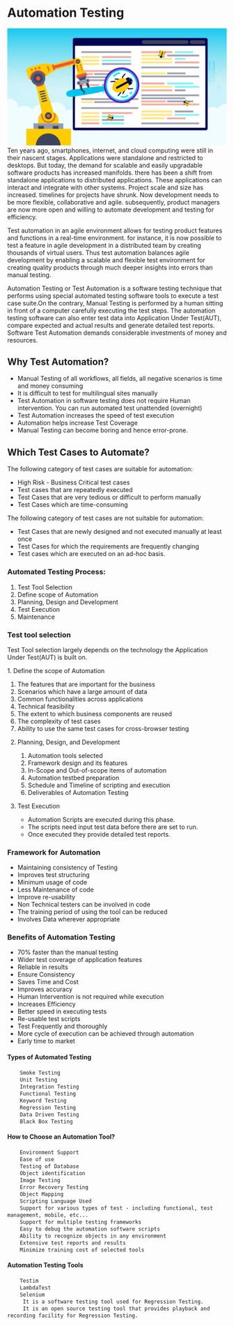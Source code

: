 # Automation Testing

<img src="/images/SWTesting/TestAutomation.webp" />
Ten years ago, smartphones, internet, and cloud computing were still in their nascent stages. Applications were standalone and restricted to desktops. But today, the demand for scalable and easily upgradable software products has increased manifolds. there has been a shift from standalone applications to distributed applications. These applications can interact and integrate with other systems. Project scale and size has increased. timelines for projects have shrunk. Now development needs to be more flexible, collaborative and agile. subsequently, product managers are now more open and willing to automate development and testing for efficiency.


Test automation in an agile environment allows for testing product features and functions in a real-time environment. for instance, it is now possible to test a feature in agile development in a distributed team by creating thousands of virtual users. Thus test automation balances agile development by enabling a scalable and flexible test environment for creating quality products through much deeper insights into errors than manual testing.


Automation Testing or Test Automation is a software testing technique that performs using special automated testing software tools to execute a test case suite.On the contrary, Manual Testing is performed by a human sitting in front of a computer carefully executing the test steps. The automation testing software can also enter test data into Application Under Test(AUT), compare expected and actual results and generate detailed test reports. Software Test Automation demands considerable investments of money and resources.

## Why Test Automation?

* Manual Testing of all workflows, all fields, all negative scenarios is time and money consuming
* It is difficult to test for multilingual sites manually
* Test Automation in software testing does not require Human intervention. You can run automated test unattended (overnight)
* Test Automation increases the speed of test execution
* Automation helps increase Test Coverage
* Manual Testing can become boring and hence error-prone.


## Which Test Cases to Automate?

The following category of test cases are suitable for automation:
* High Risk - Business Critical test cases
* Test cases that are repeatedly executed
* Test Cases that are very tedious or difficult to perform manually
* Test Cases which are time-consuming
	
The following category of test cases are not suitable for automation:
* Test Cases that are newly designed and not executed manually at least once
* Test Cases for which the requirements are frequently changing
* Test cases which are executed on an ad-hoc basis.

### Automated Testing Process:
	
1.	Test Tool Selection
2.	Define scope of Automation
3.	Planning, Design and Development
4.	Test Execution
5.	Maintenance


### Test tool selection

<p>Test Tool selection largely depends on the technology the Application Under Test(AUT) is built on.</p>
1.	Define the scope of Automation
		<ol>
			<li>The features that are important for the business</li>
			<li>Scenarios which have a large amount of data</li>
			<li>Common functionalities across applications</li>
			<li>Technical feasibility</li>
			<li>The extent to which business components are reused</li>
			<li>The complexity of test cases</li>
			<li>Ability to use the same test cases for cross-browser testing</li>
		</ol>

2.	Planning, Design, and Development
		<ol>
		<li>Automation tools selected</li>
		<li>Framework design and its features</li>
		<li>In-Scope and Out-of-scope items of automation</li>
		<li>Automation testbed preparation</li>
		<li>Schedule and Timeline of scripting and execution</li>
		<li>Deliverables of Automation Testing</li>
		</ol>


3.	Test Execution
	* Automation Scripts are executed during this phase.</li>
	* The scripts need input test data before there are set to run.</li>
	* Once executed they provide detailed test reports.</li>
	




### Framework for Automation

* Maintaining consistency of Testing</li>
* Improves test structuring</li>
* Minimum usage of code</li>
* Less Maintenance of code</li>
* Improve re-usability</li>
* Non Technical testers can be involved in code</li>
* The training period of using the tool can be reduced</li>
* Involves Data wherever appropriate</li>


### Benefits of Automation Testing
* 70% faster than the manual testing
* Wider test coverage of application features
* Reliable in results
* Ensure Consistency
* Saves Time and Cost
* Improves accuracy
* Human Intervention is not required while execution
* Increases Efficiency
* Better speed in executing tests
* Re-usable test scripts
* Test Frequently and thoroughly
* More cycle of execution can be achieved through automation
* Early time to market


#### Types of Automated Testing
		Smoke Testing
		Unit Testing
		Integration Testing
		Functional Testing
		Keyword Testing
		Regression Testing
		Data Driven Testing
		Black Box Testing

#### How to Choose an Automation Tool?
		Environment Support
		Ease of use
		Testing of Database
		Object identification
		Image Testing
		Error Recovery Testing
		Object Mapping
		Scripting Language Used
		Support for various types of test - including functional, test management, mobile, etc...
		Support for multiple testing frameworks
		Easy to debug the automation software scripts
		Ability to recognize objects in any environment
		Extensive test reports and results
		Minimize training cost of selected tools


#### Automation Testing Tools
		Testim
		LambdaTest
		Selenium
		 It is a software testing tool used for Regression Testing. 
		 It is an open source testing tool that provides playback and recording facility for Regression Testing.

    